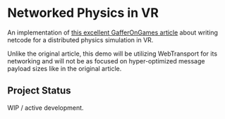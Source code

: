 # Networked Physics in VR

An implementation of [this excellent GafferOnGames article][article] about
writing netcode for a distributed physics simulation in VR.

Unlike the original article, this demo will be utilizing WebTransport for its
networking and will not be as focused on hyper-optimized message payload sizes
like in the original article.


## Project Status

WIP / active development.

[article]: https://gafferongames.com/post/networked_physics_in_virtual_reality/
